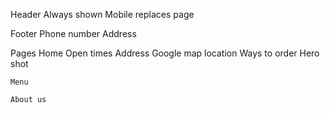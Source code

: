 Header
    Always shown
    Mobile replaces page

Footer
    Phone number
    Address

Pages
    Home
        Open times
        Address
        Google map location
        Ways to order
        Hero shot

    Menu

    About us
